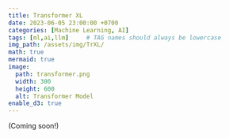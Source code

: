 ```yaml
---
title: Transformer XL
date: 2023-06-05 23:00:00 +0700
categories: [Machine Learning, AI]
tags: [ml,ai,llm]     # TAG names should always be lowercase
img_path: /assets/img/TrXL/
math: true
mermaid: true
image:
  path: transformer.png
  width: 300
  height: 600
  alt: Transformer Model
enable_d3: true
---
```


(Coming soon!)